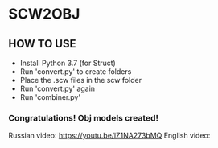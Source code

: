 # SCW2OBJ

## HOW TO USE
- Install Python 3.7 (for Struct)
- Run 'convert.py' to create folders
- Place the .scw files in the scw folder
- Run 'convert.py' again
- Run 'combiner.py' <br>
### <b>Congratulations! Obj models created!</b>

Russian video: https://youtu.be/lZ1NA273bMQ
English video: 
